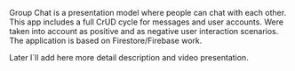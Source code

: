 Group Chat is a presentation model where people can chat with each other. This app includes a full CrUD cycle for messages and user accounts. Were taken into account as positive and as negative user interaction scenarios. The application is based on Firestore/Firebase work.

Later I`ll add here more detail description and video presentation.
